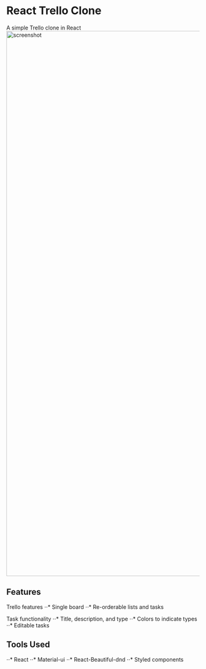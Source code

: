 # React Trello Clone

A simple Trello clone in React
<img width="1421" alt="screenshot" src="https://user-images.githubusercontent.com/46908343/78512694-8042e200-7774-11ea-8c24-2ac800be6c35.png">

## Features
Trello features
⋅⋅* Single board
⋅⋅* Re-orderable lists and tasks

Task functionality
⋅⋅* Title, description, and type
⋅⋅* Colors to indicate types
⋅⋅* Editable tasks

## Tools Used
⋅⋅* React
⋅⋅* Material-ui
⋅⋅* React-Beautiful-dnd
⋅⋅* Styled components

